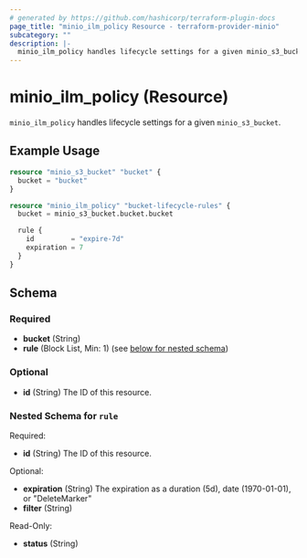 ```yaml
---
# generated by https://github.com/hashicorp/terraform-plugin-docs
page_title: "minio_ilm_policy Resource - terraform-provider-minio"
subcategory: ""
description: |-
  minio_ilm_policy handles lifecycle settings for a given minio_s3_bucket.
---
```


# minio_ilm_policy (Resource)

`minio_ilm_policy` handles lifecycle settings for a given `minio_s3_bucket`.

## Example Usage

```terraform
resource "minio_s3_bucket" "bucket" {
  bucket = "bucket"
}

resource "minio_ilm_policy" "bucket-lifecycle-rules" {
  bucket = minio_s3_bucket.bucket.bucket

  rule {
    id         = "expire-7d"
    expiration = 7
  }
}
```

## Schema

### Required

- **bucket** (String)
- **rule** (Block List, Min: 1) (see [below for nested schema](#nested-schema-for-rule))

### Optional

- **id** (String) The ID of this resource.

### Nested Schema for `rule`

Required:

- **id** (String) The ID of this resource.

Optional:

- **expiration** (String) The expiration as a duration (5d), date (1970-01-01), or "DeleteMarker"
- **filter** (String)

Read-Only:

- **status** (String)
